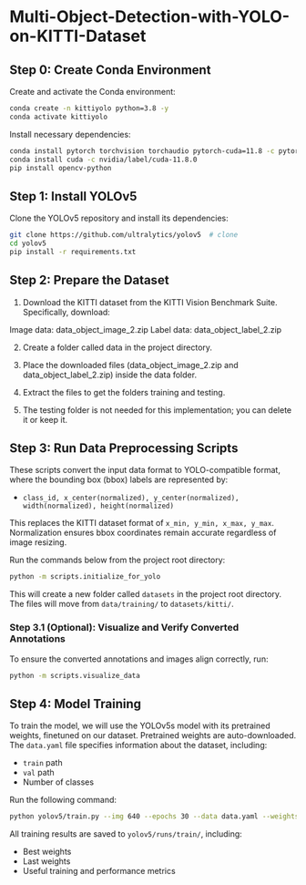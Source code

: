 # Multi-Object-Detection-with-YOLO-on-KITTI-Dataset

## Step 0: Create Conda Environment

Create and activate the Conda environment:

```bash
conda create -n kittiyolo python=3.8 -y
conda activate kittiyolo
```

Install necessary dependencies:

```bash
conda install pytorch torchvision torchaudio pytorch-cuda=11.8 -c pytorch -c nvidia
conda install cuda -c nvidia/label/cuda-11.8.0
pip install opencv-python
```

## Step 1: Install YOLOv5

Clone the YOLOv5 repository and install its dependencies:

```bash
git clone https://github.com/ultralytics/yolov5  # clone
cd yolov5
pip install -r requirements.txt
```

## Step 2: Prepare the Dataset

1. Download the KITTI dataset from the KITTI Vision Benchmark Suite. Specifically, download:

Image data: data_object_image_2.zip
Label data: data_object_label_2.zip

2. Create a folder called data in the project directory.

3. Place the downloaded files (data_object_image_2.zip and data_object_label_2.zip) inside the data folder.

4. Extract the files to get the folders training and testing.

5. The testing folder is not needed for this implementation; you can delete it or keep it.

## Step 3: Run Data Preprocessing Scripts

These scripts convert the input data format to YOLO-compatible format, where the bounding box (bbox) labels are represented by:
- `class_id, x_center(normalized), y_center(normalized), width(normalized), height(normalized)`

This replaces the KITTI dataset format of `x_min, y_min, x_max, y_max`. Normalization ensures bbox coordinates remain accurate regardless of image resizing.

Run the commands below from the project root directory:

```bash
python -m scripts.initialize_for_yolo
```

This will create a new folder called `datasets` in the project root directory. The files will move from `data/training/` to `datasets/kitti/`.

### Step 3.1 (Optional): Visualize and Verify Converted Annotations

To ensure the converted annotations and images align correctly, run:

```bash
python -m scripts.visualize_data
```

## Step 4: Model Training

To train the model, we will use the YOLOv5s model with its pretrained weights, finetuned on our dataset. Pretrained weights are auto-downloaded. The `data.yaml` file specifies information about the dataset, including:
- `train` path
- `val` path
- Number of classes

Run the following command:

```bash
python yolov5/train.py --img 640 --epochs 30 --data data.yaml --weights yolov5s.pt
```

All training results are saved to `yolov5/runs/train/`, including:
- Best weights
- Last weights
- Useful training and performance metrics
